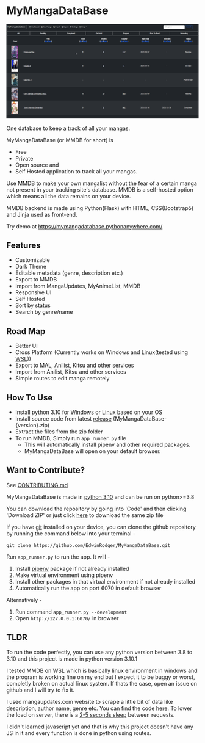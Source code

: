 # MyMangaDataBase

![Home Page](docs/images/hero(2023-05-01).png "Home Page")

One database to keep a track of all your mangas.

MyMangaDataBase (or MMDB for short) is

- Free
- Private
- Open source and
- Self Hosted application to track all your mangas.

Use MMDB to make your own mangalist without the fear of a certain manga not present in your tracking site's database. MMDB is a self-hosted option which means all the data remains on your device.

MMDB backend is made using Python(Flask) with HTML, CSS(Bootstrap5) and Jinja used as front-end.

Try demo at https://mymangadatabase.pythonanywhere.com/

## Features

- Customizable
- Dark Theme
- Editable metadata (genre, description etc.)
- Export to MMDB
- Import from MangaUpdates, MyAnimeList, MMDB
- Responsive UI
- Self Hosted
- Sort by status
- Search by genre/name

## Road Map

- Better UI
- Cross Platform (Currently works on Windows and Linux(tested using [WSL](https://learn.microsoft.com/en-us/windows/wsl/about)))
- Export to MAL, Anilist, Kitsu and other services
- Import from Anilist, Kitsu and other services
- Simple routes to edit manga remotely

## How To Use

- Install python 3.10 for [Windows](https://www.python.org/downloads/release/python-3101/) or [Linux](https://tecadmin.net/how-to-install-python-3-10-on-ubuntu-debian-linuxmint/) based on your OS
- Install source code from latest [release](https://github.com/EdwinRodger/MyMangaDataBase/releases/latest) (MyMangaDataBase-{version}.zip)
- Extract the files from the zip folder
- To run MMDB, Simply run `app_runner.py` file
    - This will automatically install pipenv and other required packages.
    - MyMangaDataBase will open on your default browser.

## Want to Contribute?

See [CONTRIBUTING.md](.github/CONTRIBUTING.md)

MyMangaDataBase is made in [python 3.10](https://www.python.org/downloads/release/python-3101/) and can be run on python>=3.8

You can download the repository by going into 'Code' and then clicking 'Download ZIP' or just click [here](https://github.com/EdwinRodger/MyMangaDataBase/archive/refs/heads/main.zip) to download the same zip file

If you have [git](https://git-scm.com/) installed on your device, you can clone the github repository by running the command below into your terminal -

```git
git clone https://github.com/EdwinRodger/MyMangaDataBase.git
```

Run `app_runner.py` to run the app. It will -
1. Install [pipenv](https://pipenv.pypa.io/en/latest/) package if not already installed
2. Make virtual environment using pipenv
3. Install other packages in that virtual environment if not already installed
4. Automatically run the app on port 6070 in default browser

Alternatively -
1. Run command `app_runner.py --development`
2. Open `http://127.0.0.1:6070/` in browser

## TLDR

To run the code perfectly, you can use any python version between 3.8 to 3.10 and this project is made in python version 3.10.1

I tested MMDB on WSL which is basically linux environment in windows and the program is working fine on my end but I expect it to be buggy or worst, completly broken on actual linux system. If thats the case, open an issue on github and I will try to fix it.

I used mangaupdates.com website to scrape a little bit of data like description, author name, genre etc. You can find the code [here](/src/manga/web_scraper.py). To lower the load on server, there is a [2-5 seconds sleep](https://github.com/EdwinRodger/MyMangaDataBase/blob/fa60e6e694b9740a529b9d0be53e0d60e2f7e051/src/manga/routes.py#L153) between requests.

I didn't learned javascript yet and that is why this project doesn't have any JS in it and every function is done in python using routes.
